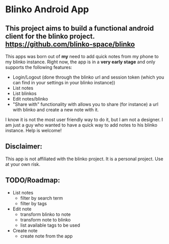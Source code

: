 # Blinko Android App

## This project aims to build a functional android client for the blinko project. https://github.com/blinko-space/blinko

This apps was born out of **my** need to add quick notes from my phone to my blinko instance. Right now, the app is in a **very early stage** and only supports the following features:
- Login/Logout (done through the blinko url and session token (which you can find in your settings in your blinko instance))
- List notes
- List blinkos
- Edit notes/blinko
- "Share with" functionality with allows you to share (for instance) a url with blinko and create a new note with it.

I know it is not the most user friendly way to do it, but I am not a designer. I am just a guy who wanted to have a quick way to add notes to his blinko instance. Help is welcome!

## Disclaimer:
This app is not affiliated with the blinko project. It is a personal project. Use at your own risk.

## TODO/Roadmap:
- List notes
  - filter by search term
  - filter by tags
- Edit note
  - transform blinko to note
  - transform note to blinko
  - list available tags to be used
- Create note
  - create note from the app
